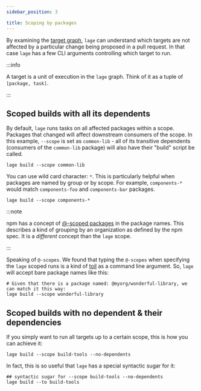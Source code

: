 ```yaml
---
sidebar_position: 3

title: Scoping by packages
---
```


By examining the [target graph](../introduction.mdx#how-does-lage-schedule-tasks), `lage` can understand which targets are not affected by a particular change being proposed in a pull request. In that case `lage` has a few CLI arguments controlling which target to run.

:::info

A target is a unit of execution in the `lage` graph. Think of it as a tuple of `[package, task]`.

:::

## Scoped builds with all its dependents

By default, `lage` runs tasks on all affected packages within a scope. Packages that changed will affect downstream consumers of the scope. In this example, `--scope` is set as `common-lib` - all of its transitive dependents (consumers of the `common-lib` package) will also have their "build" script be called.

```
lage build --scope common-lib
```

You can use wild card character: `*`. This is particularly helpful when packages are named by group or by scope. For example, `components-*` would match `components-foo` and `components-bar` packages.

```
lage build --scope components-*
```

:::note

npm has a concept of [@-scoped packages](https://docs.npmjs.com/cli/v8/using-npm/scope) in the package names. This describes a kind of grouping by an organization as defined by the npm spec. It is a _different_ concept than the `lage` scope.

:::

Speaking of `@-scopes`. We found that typing the `@-scopes` when specifying the `lage` scoped runs is a kind of [toil](https://sre.google/sre-book/eliminating-toil/) as a command line argument. So, `lage` will accept bare package names like this:

```shell
# Given that there is a package named: @myorg/wonderful-library, we can match it this way:
lage build --scope wonderful-library
```

## Scoped builds with no dependent & their dependencies

If you simply want to run all targets up to a certain scope, this is how you can achieve it:

```shell
lage build --scope build-tools --no-dependents
```

In fact, this is so useful that `lage` has a special syntactic sugar for it:

```shell
## syntactic sugar for --scope build-tools --no-dependents
lage build --to build-tools
```
